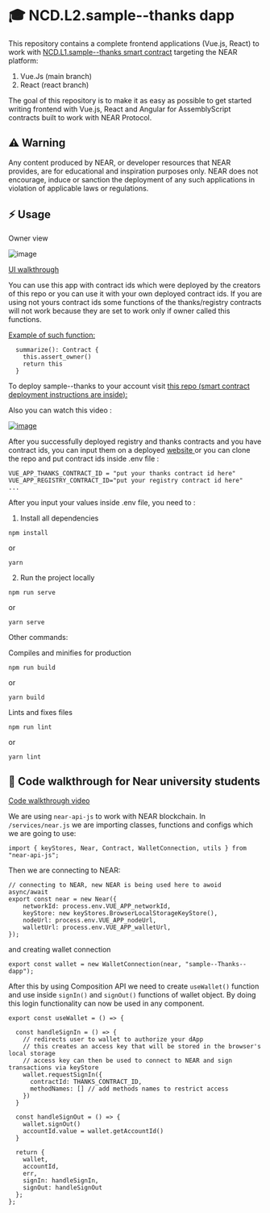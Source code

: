 #  🎓 NCD.L2.sample--thanks dapp
This repository contains a complete frontend applications (Vue.js, React) to work with 
<a href="https://github.com/Learn-NEAR/NCD.L1.sample--thanks" target="_blank">NCD.L1.sample--thanks smart contract</a> targeting the NEAR platform:
1. Vue.Js (main branch)
2. React (react branch)

The goal of this repository is to make it as easy as possible to get started writing frontend with Vue.js, React and Angular for AssemblyScript contracts built to work with NEAR Protocol.


## ⚠️ Warning
Any content produced by NEAR, or developer resources that NEAR provides, are for educational and inspiration purposes only. NEAR does not encourage, induce or sanction the deployment of any such applications in violation of applicable laws or regulations.


## ⚡  Usage
Owner view

![image](https://user-images.githubusercontent.com/38455192/169348821-a191c98b-c1ab-4580-811c-d91baaf21db4.png)

<a href="" target="_blank">UI walkthrough</a>

You can use this app with contract ids which were deployed by the creators of this repo or you can use it with your own deployed contract ids.
If you are using not yours contract ids some functions of the thanks/registry contracts will not work because they are set to work only if owner called this  functions.

<a href="https://github.com/Learn-NEAR/NCD.L1.sample--thanks/blob/66dc6fb42a62317f8ff31c9c9ab96a995f3edd78/src/thanks/assembly/index.ts#L57" target="_blank">Example of such  function:</a>
```
  summarize(): Contract {
    this.assert_owner()
    return this
  }

```

To deploy sample--thanks to your account visit <a href="https://github.com/Learn-NEAR/NCD.L1.sample--thanks/tree/registry" target="_blank">this repo (smart contract deployment instructions are inside):</a> 

Also you can watch this video : 

<a href="https://www.loom.com/share/15692f40800a4686ad47af71e9368a3d" target="_blank">![image](https://user-images.githubusercontent.com/38455192/169353150-81bf6d02-1a9e-428b-88eb-23f3c2c14328.png)</a>

After you successfully deployed registry and thanks contracts and you have contract ids, you can input them on a deployed <a href="sample-thanks.onrender.com/" target="_blank">website </a> or you can clone the repo and put contract ids inside .env file :

```
VUE_APP_THANKS_CONTRACT_ID = "put your thanks contract id here"
VUE_APP_REGISTRY_CONTRACT_ID="put your registry contract id here"
...
```

After you input your values inside .env file, you need to :
1. Install all dependencies 
```
npm install
```
or
```
yarn
```
2. Run the project locally
```
npm run serve
```
or 
```
yarn serve
```

Other commands:

Compiles and minifies for production
```
npm run build
```
or
```
yarn build
```
Lints and fixes files
```
npm run lint
```
or
```
yarn lint
```

## 👀 Code walkthrough for Near university students

<a href="" target="_blank">Code walkthrough video</a>

We are using ```near-api-js``` to work with NEAR blockchain. In ``` /services/near.js ``` we are importing classes, functions and configs which we are going to use:
```
import { keyStores, Near, Contract, WalletConnection, utils } from "near-api-js";
```
Then we are connecting to NEAR:
```
// connecting to NEAR, new NEAR is being used here to awoid async/await
export const near = new Near({
    networkId: process.env.VUE_APP_networkId,
    keyStore: new keyStores.BrowserLocalStorageKeyStore(),
    nodeUrl: process.env.VUE_APP_nodeUrl,
    walletUrl: process.env.VUE_APP_walletUrl,
});

``` 
and creating wallet connection
```
export const wallet = new WalletConnection(near, "sample--Thanks--dapp");
```
After this by using Composition API we need to create ```useWallet()``` function and use inside ```signIn()``` and ```signOut()``` functions of wallet object. By doing this login functionality can now be used in any component. 
```
export const useWallet = () => {

  const handleSignIn = () => {
    // redirects user to wallet to authorize your dApp
    // this creates an access key that will be stored in the browser's local storage
    // access key can then be used to connect to NEAR and sign transactions via keyStore
    wallet.requestSignIn({
      contractId: THANKS_CONTRACT_ID,
      methodNames: [] // add methods names to restrict access
    })
  }

  const handleSignOut = () => {
    wallet.signOut()
    accountId.value = wallet.getAccountId()
  }

  return {
    wallet,
    accountId,
    err,
    signIn: handleSignIn,
    signOut: handleSignOut
  };
};
```
